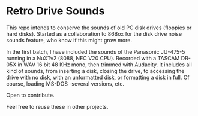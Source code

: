 # Retro Drive Sounds
This repo intends to conserve the sounds of old PC disk drives (floppies or hard disks). 
Started as a collaboration to 86Box for the disk drive noise sounds feature, who know if this might grow more. 

In the first batch, I have included the sounds of the Panasonic JU-475-5 running in a NuXTv2 (8088, NEC V20 CPU). 
Recorded with a TASCAM DR-05X in WAV 16 bit 48 KHz mono, then trimmed with Audacity. It includes all kind of sounds, from inserting a disk, closing the drive, to accessing the drive with no disk, with an unformatted disk, or formatting a disk in full. Of course, loading MS-DOS -several versions, etc.

Open to contribute.

Feel free to reuse these in other projects.
